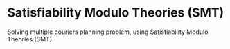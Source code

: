 # Satisfiability Modulo Theories (SMT)
Solving multiple couriers planning problem, using Satisfiability Modulo Theories (SMT).